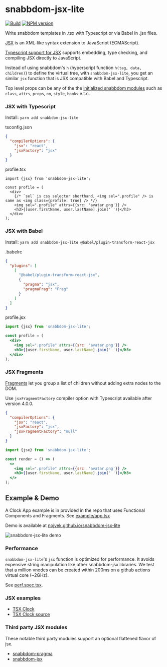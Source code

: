 # snabbdom-jsx-lite

[![Build](https://github.com/nojvek/snabbdom-jsx-lite/workflows/build/badge.svg?branch=master)](https://github.com/nojvek/snabbdom-jsx-lite/actions?query=workflow%3Abuild)
[![NPM version](https://img.shields.io/npm/v/snabbdom-jsx-lite.svg)](https://www.npmjs.com/package/snabbdom-jsx-lite)

Write snabbdom templates in .tsx with Typescript or via Babel in .jsx files.

[JSX](https://facebook.github.io/jsx/) is an XML-like syntax extension to JavaScript (ECMAScript).

[Typescript support for JSX](https://www.typescriptlang.org/docs/handbook/jsx.html) supports embedding, type checking,
and compiling JSX directly to JavaScript.

Instead of using snabbdom's `h` (hyperscript function `h(tag, data, children)`) to define the virtual tree,
with `snabbdom-jsx-lite`, you get an similar `jsx` function that is JSX compatible with Babel and Typescript.

Top level props can be any of the the [initialized snabbdom modules](https://github.com/snabbdom/snabbdom#modules-documentation)
such as `class`, `attrs`, `props`, `on`, `style`, `hooks` e.t.c.

### JSX with Typescript

Install: `yarn add snabbdom-jsx-lite`

tsconfig.json

```json
{
  "compilerOptions": {
    "jsx": "react",
    "jsxFactory": "jsx"
  }
}
```

profile.tsx

```tsx
import {jsx} from 'snabbdom-jsx-lite';

const profile = (
  <div>
    {/* `sel` is css selector shorthand, <img sel=".profile" /> is same as <img class={profile: true} /> */}
    <img sel=".profile" attrs={{src: 'avatar.png'}} />
    <h3>{[user.firstName, user.lastName].join(' ')}</h3>
  </div>
);
```

### JSX with Babel

Install: `yarn add snabbdom-jsx-lite @babel/plugin-transform-react-jsx`

.babelrc

```json
{
  "plugins": [
    [
      "@babel/plugin-transform-react-jsx",
      {
        "pragma": "jsx",
        "pragmaFrag": "Frag"
      }
    ]
  ]
}
```

profile.jsx

```jsx
import {jsx} from 'snabbdom-jsx-lite';

const profile = (
  <div>
    <img sel=".profile" attrs={{src: 'avatar.png'}} />
    <h3>{[user.firstName, user.lastName].join(' ')}</h3>
  </div>
);
```

### JSX Fragments

[Fragments](https://reactjs.org/docs/fragments.html) let you group a list of children without adding extra nodes to the DOM.

Use `jsxFragmentFactory` compiler option with Typescript available after version 4.0.0.

```json
{
  "compilerOptions": {
    "jsx": "react",
    "jsxFactory": "jsx",
    "jsxFragmentFactory": "null"
  }
}
```

```jsx
import {jsx} from 'snabbdom-jsx-lite';

const render = () => (
  <>
    <img sel=".profile" attrs={{src: 'avatar.png'}} />
    <h3>{[user.firstName, user.lastName].join(' ')}</h3>
  </>
);
```

## Example & Demo

A Clock App example is in provided in the repo that uses Functional Components and Fragments.
See [example/app.tsx](example/app.tsx)

Demo is available at [nojvek.github.io/snabbdom-jsx-lite](https://nojvek.github.io/snabbdom-jsx-lite/)

![snabbdom-jsx-lite demo](https://user-images.githubusercontent.com/1018196/81493451-4ecaa400-9255-11ea-9c57-1dcefff519ea.png)

### Performance

`snabbdom-jsx-lite`'s `jsx` function is optimized for performance.
It avoids expensive string manipulation like other snabbdom-jsx libraries.
We test that a million vnodes can be created within 200ms on a github actions virtual core (~2GHz).

See [perf.spec.tsx](tests/jsx-perf.spec.tsx).

### JSX examples

- [TSX Clock](http://nojvek.github.io/snabbdom-jsx-lite/)
- [TSX Clock source](example/)

### Third party JSX modules

These notable third party modules support an optional flattened flavor of jsx.

- [snabbdom-pragma](https://github.com/Swizz/snabbdom-pragma)
- [snabbdom-jsx](https://github.com/snabbdom-jsx/snabbdom-jsx)
